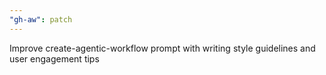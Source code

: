 ```yaml
---
"gh-aw": patch
---
```


Improve create-agentic-workflow prompt with writing style guidelines and user engagement tips
